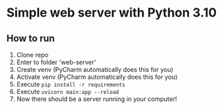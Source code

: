 # Simple web server with Python 3.10

## How to run

1. Clone repo
2. Enter to folder 'web-server'
3. Create venv (PyCharm automatically does this for you)
4. Activate venv (PyCharm automatically does this for you)
5. Execute ``pip install -r requirements``
6. Execute ``uvicorn main:app --reload``
7. Now there should be a server running in your computer!
